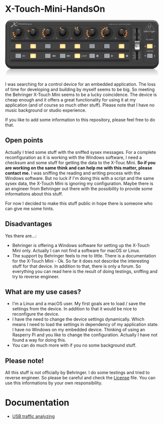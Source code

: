 # X-Touch-Mini-HandsOn

![x-touch](docs/img/xtouchmini.png)

I was searching for a control device for an embedded application. The loss of time for developing and building by myself seems to be big. So meeting the Behringer X-Touch Mini seems to be a lucky coincidence. The device is cheap enough and it offers a great functionality for using it at my application (and of course so much other stuff). Please note that I have no music background or studio experience.

If you like to add some information to this repository, please feel free to do that.

## Open points

Actually I tried some stuff with the sniffed sysex messages. For a complete reconfiguration as it is working with the Windows software, I need a checksum and some stuff for getting the data to the X-Touc Mini. **So if you are working on the same think and can help me with this matter, please contact me.** I was sniffing the reading and writing process with the Windows software. But no luck if I'm doing this with a script and the same sysex data, the X-Touch Mini is ignoring my configuration. Maybe there is an engineer from Behringer out there with the possibility to provide some informations about this stuff.

For now I decided to make this stuff public in hope there is someone who can give me some hints.

## Disadvantages

Yes there are...:

* Behringer is offering a Windows software for setting up the X-Touch Mini only. Actually I can not find a software for macOS or Linux.
* The support by Behringer feels to me to little. There is a documentation for the X-Touch Mini - Ok. So far it does not describe the interesting stuff for that device. In addition to that, there is only a forum. So everything you can read here is the result of doing testings, sniffing and try to reverse engineer.

## What are my use cases?

* I'm a Linux and a macOS user. My first goals are to load / save the settings from the device. In addition to that it would be nice to reconfigure the device.
* I have the need to change the device settings dynamically. Which means I need to load the settings in dependency of my application state. I have no Windows on my embedded device. Thinking of using an Rasperry Pi and you like to change the configuration. Actually I have not found a way for doing this.
* You can do much more with if you no some background stuff.

## Please note!

All this stuff is not officially by Behringer. I do some testings and tried to reverse engineer. So please be careful and check the [License](LICENSE.md) file. You can use this informations by your own responsibility.

# Documentation

* [USB traffic analyzing](docs/usb_traffic.md)
